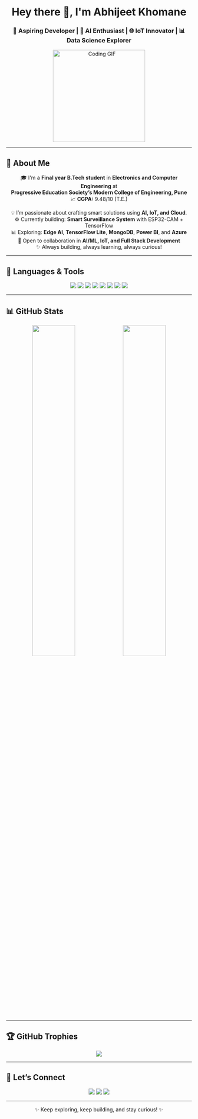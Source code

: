 <h1 align="center">Hey there 👋, I'm Abhijeet Khomane</h1>
<h3 align="center">🚀 Aspiring Developer | 🤖 AI Enthusiast | 🌐 IoT Innovator | 📊 Data Science Explorer</h3>

<p align="center">
  <img src="https://media.giphy.com/media/qgQUggAC3Pfv687qPC/giphy.gif" width="250" alt="Coding GIF" />
</p>

---

## 🚀 About Me

<p align="center">
  🎓 I'm a <strong>Final year B.Tech student</strong> in <strong>Electronics and Computer Engineering</strong> at <br />
  <strong>Progressive Education Society’s Modern College of Engineering, Pune</strong><br />
  📈 <strong>CGPA:</strong> 9.48/10 (T.E.)
</p>

<p align="center">
  💡 I’m passionate about crafting smart solutions using <strong>AI, IoT, and Cloud</strong>.<br />
  ⚙️ Currently building: <strong>Smart Surveillance System</strong> with ESP32-CAM + TensorFlow<br />
  📊 Exploring: <strong>Edge AI</strong>, <strong>TensorFlow Lite</strong>, <strong>MongoDB</strong>, <strong>Power BI</strong>, and <strong>Azure</strong><br />
  🤝 Open to collaboration in <strong>AI/ML, IoT, and Full Stack Development</strong><br />
  ✨ Always building, always learning, always curious!
</p>

---

## 🧰 Languages & Tools

<p align="center">
  <img src="https://img.shields.io/badge/Python-FFD43B?style=for-the-badge&logo=python&logoColor=blue"/>
  <img src="https://img.shields.io/badge/Flask-000000?style=for-the-badge&logo=flask&logoColor=white"/>
  <img src="https://img.shields.io/badge/Arduino-00979D?style=for-the-badge&logo=arduino&logoColor=white"/>
  <img src="https://img.shields.io/badge/HTML5-E34F26?style=for-the-badge&logo=html5&logoColor=white"/>
  <img src="https://img.shields.io/badge/CSS3-1572B6?style=for-the-badge&logo=css3&logoColor=white"/>
  <img src="https://img.shields.io/badge/JavaScript-F7DF1E?style=for-the-badge&logo=javascript&logoColor=black"/>
  <img src="https://img.shields.io/badge/Git-F05032?style=for-the-badge&logo=git&logoColor=white"/>
  <img src="https://img.shields.io/badge/VSCode-007ACC?style=for-the-badge&logo=visual-studio-code&logoColor=white"/>
</p>

---

## 📊 GitHub Stats

<p align="center">
  <img src="https://github-readme-stats.vercel.app/api?username=Abhikhomane45&show_icons=true&theme=radical" width="48%" />
  <img src="https://github-readme-stats.vercel.app/api/top-langs/?username=Abhikhomane45&layout=compact&theme=radical" width="48%" />
</p>

---

## 🏆 GitHub Trophies

<p align="center">
  <img src="https://github-profile-trophy.vercel.app/?username=Abhikhomane45&theme=algolia&row=1&column=7" />
</p>

---

## 🔗 Let’s Connect

<p align="center">
  <a href="mailto:abhikhomane123@gmail.com"><img src="https://img.shields.io/badge/Email-D14836?style=for-the-badge&logo=gmail&logoColor=white"/></a>
  <a href="https://www.linkedin.com/in/abhijeet-khomane/" target="_blank"><img src="https://img.shields.io/badge/LinkedIn-0077B5?style=for-the-badge&logo=linkedin&logoColor=white"/></a>
  <a href="https://github.com/Abhikhomane45"><img src="https://img.shields.io/badge/GitHub-000000?style=for-the-badge&logo=github&logoColor=white"/></a>
</p>

---

<p align="center">✨ Keep exploring, keep building, and stay curious! ✨</p>
